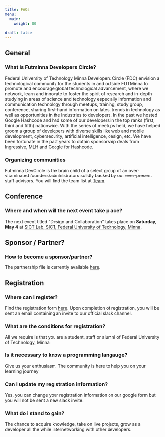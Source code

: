 ```yaml
---
title: FAQs
menu:
  main:
    weight: 80
    
draft: false
---
```


## General

### What is Futminna Developers Circle?

Federal University of Technology Minna Developers Circle (FDC) envision a technological community for the students in and outside FUTMinna to promote and encourage global technological advancement, where we network, learn and innovate to foster the spirit of research and in-depth studying in areas of science and technology especially information and communication technology through meetups, training, study group, conference, sharing first-hand information on latest trends in technology as well as opportunities in the Industries to developers. In the past we hosted Google Hashcode and had some of our developers in the top ranks (first, third and fifth) nationwide. With the series of meetups held, we have helped groom a group of developers with diverse skills like web and mobile development, cybersecurity, artificial intelligence, design, etc.   We have been fortunate in the past years to obtain sponsorship deals from Ingressive, MLH and Google for Hashcode.


### Organizing communities

Futminna DevCircle is the brain child of a select group of an over-vitaminated founders/administrators solidly backed by our ever-present staff advisors.
You will find the team list at [Team](/team).

## Conference

### Where and when will the next event take place?

The next event titled "Design and Collaboration" takes place on **Saturday, May 4** at [SICT Lab, SICT, Federal University of Technology, Minna](https://www.google.com/maps/place/Federal+University+of+Technology+Minna+Gidan+Kwano+Campus/@9.5247783,6.4343621,15z/data=!4m5!3m4!1s0x0:0xc8b3637f075a8b04!8m2!3d9.5247783!4d6.4343621).

## Sponsor / Partner?

### How to become a sponsor/partner?

The partnership file is currently available [here](https://drive.google.com/file/d/1td_9Cr1b2JZvv0bCpOCJNDsEWgVgEp2Y/view?usp=sharing).


## Registration

### Where can I register?
Find the registration form [here](https://bit.ly/fdc-reg). Upon completion of registration, you will be sent an email containing an invite to our official slack channel.

### What are the conditions for registration?

All we require is that you are a student, staff or alumni of Federal University of Technology, Minna

### Is it necessary to know a programming langauge?

Give us your enthusiasm. The community is here to help you on your learning journey

### Can I update my registration information?

Yes, you can change your registration information on our google form but you will not be sent a new slack invite.

### What do i stand to gain?

The chance to acquire knowledge, take on live projects, grow as a developer all the while internetworking with other developers.
